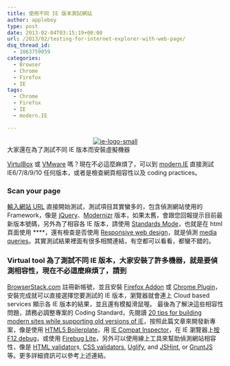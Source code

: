 ```yaml
---
title: 使用不同 IE 版本測試網站
author: appleboy
type: post
date: 2013-02-04T03:15:19+00:00
url: /2013/02/testing-for-internet-explorer-with-web-page/
dsq_thread_id:
  - 1063759059
categories:
  - Browser
  - Chrome
  - Firefox
  - IE
tags:
  - Chrome
  - Firefox
  - IE
  - modern.IE

---
```

<div style="margin: 0 auto; text-align: center;">
  <a title="ie-logo-small by appleboy46, on Flickr" href="https://www.flickr.com/photos/appleboy/8443574444/"><img alt="ie-logo-small" src="https://i2.wp.com/farm9.staticflickr.com/8216/8443574444_c01f821c31_m.jpg?resize=240%2C240&#038;ssl=1" data-recalc-dims="1" /></a>
</div> 大家還在為了測試不同 IE 版本而安裝虛擬機器 

<a href="https://www.virtualbox.org/" target="_blank">VirtulBox</a> 或 <a href="http://www.vmware.com/" target="_blank">VMware</a> 嗎？現在不必這麼麻煩了，可以到 <a href="http://www.modern.ie/" target="_blank">modern.IE</a> 直接測試 IE6/7/8/9/10 任何版本，或者是檢查網頁相容性以及 coding practices。 <!--more-->

### Scan your page

<a href="http://www.modern.ie/report" target="_blank">輸入網站 URL</a> 直接開始測試，測試項目其實蠻多的，包含偵測網站使用的 Framework，像是 <a href="http://jquery.com" target="_blank">jQuery</a>、<a href="http://modernizr.com/" target="_blank">Modernizr</a> 版本，如果太舊，會跟您回報提示目前最新版本號碼，另外為了相容各 IE 版本，請使用 <a href="http://msdn.microsoft.com/en-us/library/gg699338%28VS.85%29.aspx" target="_blank">Standards Mode</a>，也就是在 html 頁面使用 ****<span style="color: green;"><strong><!DOCTYPE html></strong></span>，還有檢查是否使用 <a href="http://www.alistapart.com/articles/responsive-web-design/" target="_blank">Responsive web design</a>，就是偵測 <a href="http://msdn.microsoft.com/en-us/library/ie/hh772370%28v=vs.85%29.aspx" target="_blank">media queries</a>。其實測試結果裡面有很多相關連結，有空都可以看看，都蠻不錯的。 

### Virtual tool 為了測試不同 IE 版本，大家安裝了許多機器，就是要偵測相容性，現在不必這麼麻煩了，請到 

<a href="http://www.browserstack.com/" target="_blank">BrowserStack.com</a> 註冊新帳號，並且安裝 <a href="https://addons.mozilla.org/en-US/firefox/addon/test-ie/" target="_blank">Firefox Addon</a> 或 <a href="https://chrome.google.com/webstore/detail/test-ie/eldlkpeoddgbmpjlnpfblfpgodnojfjl" target="_blank">Chrome Plugin</a>，安裝完成就可以直接選擇您要測試的 IE 版本，瀏覽器就會連上 Cloud based services 顯示各 IE 版本的結果，並且還有模擬滑鼠喔。 最後為了解決這些相容性問題，請務必調整專案的 Coding Standard，先閱讀 <a href="http://www.modern.ie/cross-browser-best-practices" target="_blank">20 tips for building modern sites while supporting old versions of IE</a>，按照此篇文章來開發新專案，像是使用 <a href="https://github.com/h5bp/html5-boilerplate" target="_blank">HTML5 Boilerplate</a>，用 <a href="http://blogs.msdn.com/b/ie/archive/2012/01/20/ie10-compat-inspector.aspx" target="_blank">IE Compat Inspector</a>，在 IE 瀏覽器上<a href="http://msdn.microsoft.com/en-US/library/ie/gg589507.aspx" target="_blank">按 F12 debug</a>，或使用 <a href="https://getfirebug.com/firebuglite" target="_blank">Firebug Lite</a>，另外可以使用線上工具來幫助偵測網站相容性，像是 <a href="http://validator.w3.org/" target="_blank">HTML validator</a>s, <a href="http://jigsaw.w3.org/css-validator/" target="_blank">CSS validators</a>, <a href="https://github.com/mishoo/UglifyJS" target="_blank">Uglify</a>, and <a href="https://github.com/jshint/jshint/" target="_blank">JSHint</a>, or <a href="http://gruntjs.com/" target="_blank">GruntJS</a> 等。更多詳細資訊可以參考上述連結。